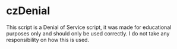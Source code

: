# czDenial
This script is a Denial of Service script, it was made for educational purposes only and should only be used correctly. I do not take any responsibility on how this is used.


